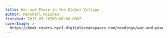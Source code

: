 ```yaml
---
title: War and Peace in the Global Village
author: Marshall McLuhan
finished: 2015-05-16T00:00:00.000Z
coverImage: >-
  https://book-covers.nyc3.digitaloceanspaces.com/readings/war-and-peace-in-the-global-village-01.jpg
---
```

